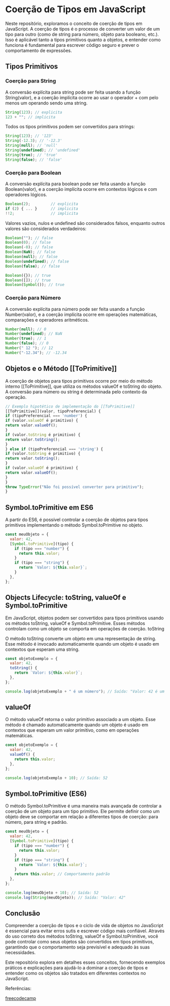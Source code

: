 # Coerção de Tipos em JavaScript

Neste repositório, exploramos o conceito de coerção de tipos em JavaScript. A coerção de tipos é o processo de converter um valor de um tipo para outro (como de string para número, objeto para booleano, etc.). Isso é aplicável tanto a tipos primitivos quanto a objetos, e entender como funciona é fundamental para escrever código seguro e prever o comportamento de expressões.

## Tipos Primitivos

### Coerção para String

A conversão explícita para string pode ser feita usando a função String(valor), e a coerção implícita ocorre ao usar o operador + com pelo menos um operando sendo uma string.

```javascript
String(123); // explicita
123 + ""; // implicita
```

Todos os tipos primitivos podem ser convertidos para strings:

```javascript
String(123); // '123'
String(-12.3); // '-12.3'
String(null); // 'null'
String(undefined); // 'undefined'
String(true); // 'true'
String(false); // 'false'
```

### Coerção para Boolean

A conversão explícita para boolean pode ser feita usando a função Boolean(valor), e a coerção implícita ocorre em contextos lógicos e com operadores lógicos.

```javascript
Boolean(2);         // explicita
if (2) { ... }      // implicita
!!2;                // implicita
```

Valores vazios, nulos e undefined são considerados falsos, enquanto outros valores são considerados verdadeiros:

```javascript
Boolean(""); // false
Boolean(0); // false
Boolean(-0); // false
Boolean(NaN); // false
Boolean(null); // false
Boolean(undefined); // false
Boolean(false); // false

Boolean({}); // true
Boolean([]); // true
Boolean(Symbol()); // true
```

### Coerção para Número

A conversão explícita para número pode ser feita usando a função Number(valor), e a coerção implícita ocorre em operações matemáticas, comparações e operadores aritméticos.

```javascript
Number(null); // 0
Number(undefined); // NaN
Number(true); // 1
Number(false); // 0
Number(" 12 "); // 12
Number("-12.34"); // -12.34
```

## Objetos e o Método [[ToPrimitive]]

A coerção de objetos para tipos primitivos ocorre por meio do método interno [[ToPrimitive]], que utiliza os métodos valueOf e toString do objeto. A conversão para número ou string é determinada pelo contexto da operação.

```javascript
// Exemplo hipotético de implementação do [[ToPrimitive]]
[[ToPrimitive]](valor, tipoPreferencial) {
if (tipoPreferencial === 'number') {
if (valor.valueOf é primitivo) {
return valor.valueOf();
}
if (valor.toString é primitivo) {
return valor.toString();
}
} else if (tipoPreferencial === 'string') {
if (valor.toString é primitivo) {
return valor.toString();
}
if (valor.valueOf é primitivo) {
return valor.valueOf();
}
}
throw TypeError("Não foi possível converter para primitivo");
}
```

## Symbol.toPrimitive em ES6

A partir do ES6, é possível controlar a coerção de objetos para tipos primitivos implementando o método Symbol.toPrimitive no objeto.

```javascript
const meuObjeto = {
  valor: 42,
  [Symbol.toPrimitive](tipo) {
    if (tipo === "number") {
      return this.valor;
    }
    if (tipo === "string") {
      return `Valor: ${this.valor}`;
    }
  },
};
```

## Objects Lifecycle: toString, valueOf e Symbol.toPrimitive

Em JavaScript, objetos podem ser convertidos para tipos primitivos usando os métodos toString, valueOf e Symbol.toPrimitive. Esses métodos controlam como um objeto se comporta em operações de coerção.
toString

O método toString converte um objeto em uma representação de string. Esse método é invocado automaticamente quando um objeto é usado em contextos que esperam uma string.

```javascript
const objetoExemplo = {
  valor: 42,
  toString() {
    return `Valor: ${this.valor}`;
  },
};

console.log(objetoExemplo + " é um número"); // Saída: "Valor: 42 é um número"
```

## valueOf

O método valueOf retorna o valor primitivo associado a um objeto. Esse método é chamado automaticamente quando um objeto é usado em contextos que esperam um valor primitivo, como em operações matemáticas.

```javascript
const objetoExemplo = {
  valor: 42,
  valueOf() {
    return this.valor;
  },
};

console.log(objetoExemplo + 10); // Saída: 52
```

## Symbol.toPrimitive (ES6)

O método Symbol.toPrimitive é uma maneira mais avançada de controlar a coerção de um objeto para um tipo primitivo. Ele permite definir como um objeto deve se comportar em relação a diferentes tipos de coerção: para número, para string e padrão.

```javascript
const meuObjeto = {
  valor: 42,
  [Symbol.toPrimitive](tipo) {
    if (tipo === "number") {
      return this.valor;
    }
    if (tipo === "string") {
      return `Valor: ${this.valor}`;
    }
    return this.valor; // Comportamento padrão
  },
};

console.log(meuObjeto + 10); // Saída: 52
console.log(String(meuObjeto)); // Saída: "Valor: 42"
```

## Conclusão

Compreender a coerção de tipos e o ciclo de vida de objetos no JavaScript é essencial para evitar erros sutis e escrever código mais confiável. Através do uso correto dos métodos toString, valueOf e Symbol.toPrimitive, você pode controlar como seus objetos são convertidos em tipos primitivos, garantindo que o comportamento seja previsível e adequado às suas necessidades.

Este repositório explora em detalhes esses conceitos, fornecendo exemplos práticos e explicações para ajudá-lo a dominar a coerção de tipos e entender como os objetos são tratados em diferentes contextos no JavaScript.

Referências:

[freecodecamp](https://www.freecodecamp.org/news/js-type-coercion-explained-27ba3d9a2839)
